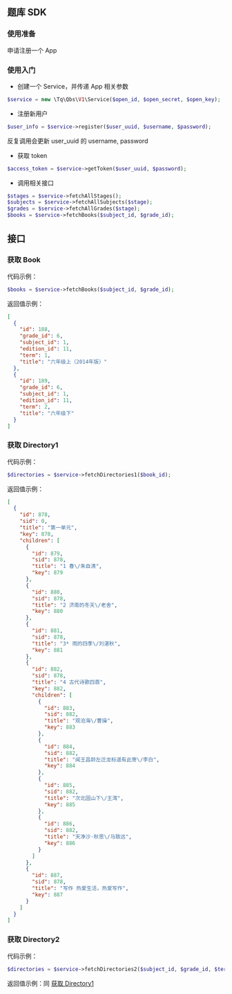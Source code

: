 ## 题库 SDK
### 使用准备
申请注册一个 App
### 使用入门
- 创建一个 Service，并传递 App 相关参数
```php
$service = new \Tq\Qbs\V1\Service($open_id, $open_secret, $open_key);
```

- 注册新用户
```php
$user_info = $service->register($user_uuid, $username, $password);
```

反复调用会更新 user_uuid 的 username, password

- 获取 token

```php
$access_token = $service->getToken($user_uuid, $password);
```

- 调用相关接口
```php
$stages = $service->fetchAllStages();
$subjects = $service->fetchAllSubjects($stage);
$grades = $service->fetchAllGrades($stage);
$books = $service->fetchBooks($subject_id, $grade_id);
```

## 接口
### 获取 Book
代码示例：
```php
$books = $service->fetchBooks($subject_id, $grade_id);
```
返回值示例：
```json
[
  {
    "id": 188,
    "grade_id": 6,
    "subject_id": 1,
    "edition_id": 11,
    "term": 1,
    "title": "六年级上（2014年版）"
  },
  {
    "id": 189,
    "grade_id": 6,
    "subject_id": 1,
    "edition_id": 11,
    "term": 2,
    "title": "六年级下"
  }
]
```

### <span id="fetchDirectories1">获取 Directory1</span>
代码示例：
```php
$directories = $service->fetchDirectories1($book_id);
```
返回值示例：
```json
[
  {
    "id": 878,
    "sid": 0,
    "title": "第一单元",
    "key": 878,
    "children": [
      {
        "id": 879,
        "sid": 878,
        "title": "1 春\/朱自清",
        "key": 879
      },
      {
        "id": 880,
        "sid": 878,
        "title": "2 济南的冬天\/老舍",
        "key": 880
      },
      {
        "id": 881,
        "sid": 878,
        "title": "3* 雨的四季\/刘湛秋",
        "key": 881
      },
      {
        "id": 882,
        "sid": 878,
        "title": "4 古代诗歌四首",
        "key": 882,
        "children": [
          {
            "id": 883,
            "sid": 882,
            "title": "观沧海\/曹操",
            "key": 883
          },
          {
            "id": 884,
            "sid": 882,
            "title": "闻王昌龄左迁龙标遥有此寄\/李白",
            "key": 884
          },
          {
            "id": 885,
            "sid": 882,
            "title": "次北固山下\/王湾",
            "key": 885
          },
          {
            "id": 886,
            "sid": 882,
            "title": "天净沙·秋思\/马致远",
            "key": 886
          }
        ]
      },
      {
        "id": 887,
        "sid": 878,
        "title": "写作 热爱生活，热爱写作",
        "key": 887
      }
    ]
  }
]
```

### 获取 Directory2
代码示例：
```php
$directories = $service->fetchDirectories2($subject_id, $grade_id, $term);
```
返回值示例：同 [获取 Directory1](#fetchDirectories1)